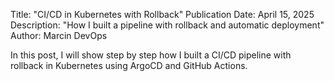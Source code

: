Title: "CI/CD in Kubernetes with Rollback"
Publication Date: April 15, 2025
Description: "How I built a pipeline with rollback and automatic deployment"
Author: Marcin DevOps

In this post, I will show step by step how I built a CI/CD pipeline with rollback in Kubernetes using ArgoCD and GitHub Actions.